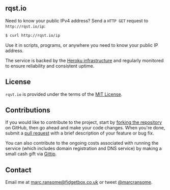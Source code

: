 ## rqst.io

Need to know your public IPv4 address? Send a `HTTP GET` request to `http://rqst.io/ip`:

```bash
$ curl http://rqst.io/ip
```

Use it in scripts, programs, or anywhere you need to know your public IP address.

The service is backed by the [Heroku infrastructure](https://www.heroku.com) and regularly monitored to ensure reliability and consistent uptime.

## License
`rqst.io` is provided under the terms of the [MIT License](http://opensource.org/licenses/mit-license.php).

## Contributions
If you would like to contribute to the project, start by [forking the repository](https://help.github.com/articles/fork-a-repo) on GitHub, then go ahead and make your code changes. When you're done, submit a [pull request](https://help.github.com/articles/using-pull-requests) with a brief description of your feature or bug fix.

You can also contribute to the ongoing costs associated with running the service (which includes domain registration and DNS service) by making a small cash gift via [Gittip](https://www.gittip.com/marcransome/).

## Contact
Email me at [marc.ransome@fidgetbox.co.uk](mailto:marc.ransome@fidgetbox.co.uk) or tweet [@marcransome](http://www.twitter.com/marcransome).
